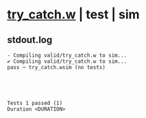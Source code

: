 # [try_catch.w](../../../../../examples/tests/valid/try_catch.w) | test | sim

## stdout.log
```log
- Compiling valid/try_catch.w to sim...
✔ Compiling valid/try_catch.w to sim...
pass ─ try_catch.wsim (no tests)
 




Tests 1 passed (1) 
Duration <DURATION>

```

